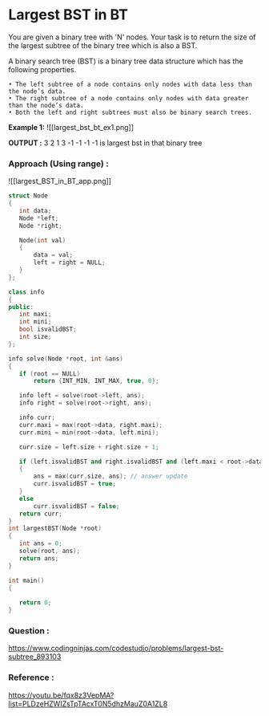 # Largest BST in BT


You are given a binary tree with 'N' nodes. Your task is to return the size of the largest subtree of the binary tree which is also a BST.

A binary search tree (BST) is a binary tree data structure which has the following properties.

```
• The left subtree of a node contains only nodes with data less than the node’s data.
• The right subtree of a node contains only nodes with data greater than the node’s data.
• Both the left and right subtrees must also be binary search trees.
```

**Example 1:**
![[largest_bst_bt_ex1.png]]

**OUTPUT :** 3
 2 1 3 -1 -1 -1 -1 is largest bst in that binary tree
 
 
 ### Approach (Using range) :
 
 ![[largest_BST_in_BT_app.png]]
 
 ```C++
struct Node
{
    int data;
    Node *left;
    Node *right;

    Node(int val)
    {
        data = val;
        left = right = NULL;
    }
};

class info
{
public:
    int maxi;
    int mini;
    bool isvalidBST;
    int size;
};

info solve(Node *root, int &ans)
{
    if (root == NULL)
        return {INT_MIN, INT_MAX, true, 0};

    info left = solve(root->left, ans);
    info right = solve(root->right, ans);

    info curr;
    curr.maxi = max(root->data, right.maxi);
    curr.mini = min(root->data, left.mini);

    curr.size = left.size + right.size + 1;

    if (left.isvalidBST and right.isvalidBST and (left.maxi < root->data and root->data < right.mini))
    {
        ans = max(curr.size, ans); // answer update
        curr.isvalidBST = true;
    }
    else
        curr.isvalidBST = false;
    return curr;
}
int largestBST(Node *root)
{
    int ans = 0;
    solve(root, ans);
    return ans;
}

int main()
{
    
    return 0;
}
```


### Question :
https://www.codingninjas.com/codestudio/problems/largest-bst-subtree_893103

### Reference :

https://youtu.be/fqx8z3VepMA?list=PLDzeHZWIZsTpTAcxT0N5dhzMauZ0A1ZL8

